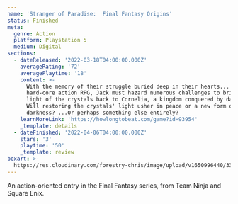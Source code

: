 ```yaml
---
name: 'Stranger of Paradise:  Final Fantasy Origins'
status: Finished
meta:
  genre: Action
  platform: Playstation 5
  medium: Digital
sections:
  - dateReleased: '2022-03-18T04:00:00.000Z'
    averageRating: '72'
    averagePlaytime: '18'
    content: >-
      With the memory of their struggle buried deep in their hearts... In this
      hard-core action RPG, Jack must hazard numerous challenges to bring the
      light of the crystals back to Cornelia, a kingdom conquered by darkness.
      Will restoring the crystals' light usher in peace or a new form of
      darkness? ...Or perhaps something else entirely?
    learnMoreLink: 'https://howlongtobeat.com/game?id=93954'
    _template: details
  - dateFinished: '2022-04-06T04:00:00.000Z'
    stars: '3'
    playtime: '50'
    _template: review
boxart: >-
  https://res.cloudinary.com/forestry-chris/image/upload/v1650996440/3334993-7295313482-d3a71_mwrbss.jpg
---
```


An action-oriented entry in the Final Fantasy series, from Team Ninja and Square Enix.
